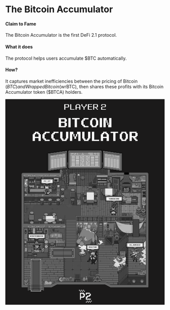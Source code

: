 # The Bitcoin Accumulator

#### Claim to Fame

The Bitcoin Accumulator is the first DeFi 2.1 protocol.&#x20;

#### What it does

The protocol helps users accumulate $BTC automatically.

#### How?

It captures market inefficiencies between the pricing of Bitcoin ($BTC) and Wrapped Bitcoin ($wrBTC), then shares these profits with its Bitcoin Accumulator token ($BTCA) holders.

![](<../.gitbook/assets/BITCOIN ACCUMULATOR copy.png>)

